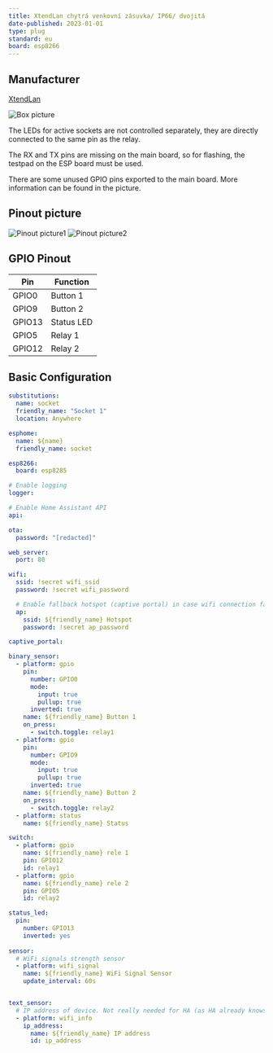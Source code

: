 ```yaml
---
title: XtendLan chytrá venkovní zásuvka/ IP66/ dvojitá
date-published: 2023-01-01
type: plug
standard: eu
board: esp8266
---
```


## Manufacturer

[XtendLan](https://www.xtendlan.cz/)

![Box picture](Whole.jpg "XtendLan products")

The LEDs for active sockets are not controlled separately, they are directly connected to the same pin as the relay.

The RX and TX pins are missing on the main board, so for flashing, the testpad on the ESP board must be used.

There are some unused GPIO pins exported to the main board. More information can be found in the picture.
## Pinout picture

![Pinout picture1](ESP-Pinout.jpg "Pinout1")
![Pinout picture2](ESP-Pinout2.jpg "Pinout2")

## GPIO Pinout

| Pin    | Function            |
| ------ | ------------------- |
| GPIO0  | Button 1            |
| GPIO9  | Button 2            |
| GPIO13 | Status LED          |
| GPIO5  | Relay 1             |
| GPIO12 | Relay 2             |

## Basic Configuration

```yaml
substitutions:
  name: socket
  friendly_name: "Socket 1"
  location: Anywhere

esphome:
  name: ${name}
  friendly_name: socket

esp8266:
  board: esp8285

# Enable logging
logger:

# Enable Home Assistant API
api:

ota:
  password: "[redacted]"

web_server:
  port: 80

wifi:
  ssid: !secret wifi_ssid
  password: !secret wifi_password

  # Enable fallback hotspot (captive portal) in case wifi connection fails
  ap:
    ssid: ${friendly_name} Hotspot
    password: !secret ap_password

captive_portal:

binary_sensor:
  - platform: gpio
    pin:
      number: GPIO0
      mode:
        input: true
        pullup: true
      inverted: true
    name: ${friendly_name} Button 1
    on_press:
      - switch.toggle: relay1
  - platform: gpio
    pin:
      number: GPIO9
      mode:
        input: true
        pullup: true
      inverted: true
    name: ${friendly_name} Button 2
    on_press:
      - switch.toggle: relay2
  - platform: status
    name: ${friendly_name} Status

switch:
  - platform: gpio
    name: ${friendly_name} rele 1
    pin: GPIO12
    id: relay1
  - platform: gpio
    name: ${friendly_name} rele 2
    pin: GPIO5
    id: relay2

status_led:
  pin:
    number: GPIO13
    inverted: yes
    
sensor:
  # WiFi signals strength sensor
  - platform: wifi_signal
    name: ${friendly_name} WiFi Signal Sensor
    update_interval: 60s


text_sensor:
  # IP address of device. Not really needed for HA (as HA already knows it), but for showing on the display during startup. The startup screen will leave on if no instance connects to the API.
  - platform: wifi_info
    ip_address:
      name: ${friendly_name} IP address
      id: ip_address
```

